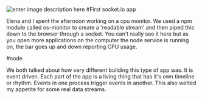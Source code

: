 ![enter image description here](https://pbs.twimg.com/media/B1HrXyKCEAEg8zh.jpg)
#First socket.io app

Elena and I spent the afternoon working on a cpu monitor. We used a npm module called os-monitor to create a 'readable stream' and then piped this down to the browser through a socket. You can't really see it here but as you open more applications on the computer the node service is running on, the bar goes up and down reporting CPU usage.

#node

We both talked about how very different building this type of app was. It is event driven. Each part of the app is a living thing that has it's own timeline or rhythm. Events in one process trigger events in another. This also wetted my appetite for some real data streams.